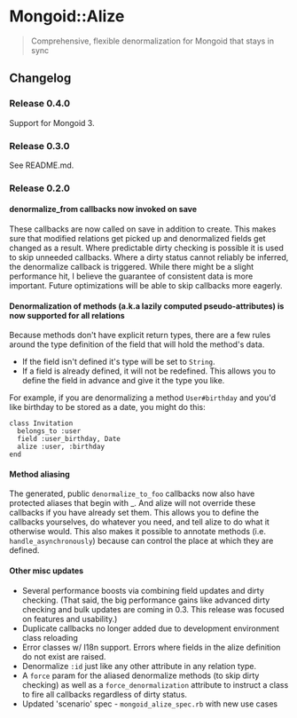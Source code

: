 Mongoid::Alize
==============
> Comprehensive, flexible denormalization for Mongoid that stays in sync

## Changelog

### Release 0.4.0
Support for Mongoid 3.

### Release 0.3.0

See README.md.

### Release 0.2.0

#### denormalize_from callbacks now invoked on save

These callbacks are now called on save in addition to create. This makes sure that modified relations get picked up and denormalized fields get changed as a result. Where predictable dirty checking is possible it is used to skip unneeded callbacks. Where a dirty status cannot reliably be inferred, the denormalize callback is triggered. While there might be a slight performance hit, I believe the guarantee of consistent data is more important. Future optimizations will be able to skip callbacks more eagerly.

#### Denormalization of methods (a.k.a lazily computed pseudo-attributes) is now supported for all relations

Because methods don't have explicit return types, there are a few rules around the type definition of the field that will hold the method's data.

+ If the field isn't defined it's type will be set to `String`.
+ If a field is already defined, it will not be redefined. This allows you to define the field in advance and give it the type you like.

For example, if you are denormalizing a method `User#birthday` and you'd like birthday to be stored as a date, you might do this:

    class Invitation
      belongs_to :user
      field :user_birthday, Date
      alize :user, :birthday
    end

#### Method aliasing

The generated, public `denormalize_to_foo` callbacks now also have protected aliases that begin with \_. And alize will not override these callbacks if you have already set them. This allows you to define the callbacks yourselves, do whatever you need, and tell alize to do what it otherwise would. This also makes it possible to annotate methods (i.e. `handle_asynchronously`) because can control the place at which they are defined.

#### Other misc updates
+ Several performance boosts via combining field updates and dirty checking. (That said, the big performance gains like advanced dirty checking and bulk updates are coming in 0.3. This release was focused on features and usability.)
+ Duplicate callbacks no longer added due to development environment class reloading
+ Error classes w/ I18n support. Errors where fields in the alize definition do not exist are raised.
+ Denormalize `:id` just like any other attribute in any relation type.
+ A `force` param for the aliased denormalize methods (to skip dirty checking) as well as a `force_denormalization` attribute to instruct a class to fire all callbacks regardless of dirty status.
+ Updated 'scenario' spec - `mongoid_alize_spec.rb` with new use cases

